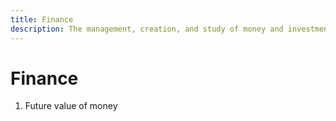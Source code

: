 ```yaml
---
title: Finance
description: The management, creation, and study of money and investments.
---
```


# Finance

1. Future value of money
